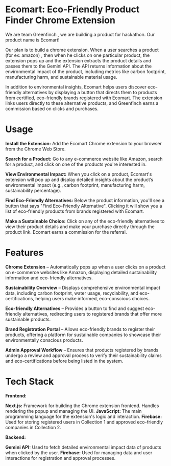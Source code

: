 # Ecomart: Eco-Friendly Product Finder Chrome Extension
We are team Greenfinch , we are building a product for hackathon. Our product name is Ecomart! 

Our plan is to build a chrome extension. When a user searches a product (for ex: amazon) , then when he clicks on one particular product, the extension pops up and the extension extracts the product details and passes them to the Gemini API. The API returns information about the environmental impact of the product, including metrics like carbon footprint, manufacturing harm, and sustainable material usage.

In addition to environmental insights, Ecomart helps users discover eco-friendly alternatives by displaying a button that directs them to products from certified, eco-friendly brands registered with Ecomart. The extension links users directly to these alternative products, and Greenfinch earns a commission based on clicks and purchases.

# Usage
**Install the Extension:** Add the Ecomart Chrome extension to your browser from the Chrome Web Store.

**Search for a Product:** Go to any e-commerce website like Amazon, search for a product, and click on one of the products you're interested in.

**View Environmental Impact:** When you click on a product, Ecomart's extension will pop up and display detailed insights about the product’s environmental impact (e.g., carbon footprint, manufacturing harm, sustainability percentage).

**Find Eco-Friendly Alternatives:** Below the product information, you'll see a button that says "Find Eco-Friendly Alternative". Clicking it will show you a list of eco-friendly products from brands registered with Ecomart.

**Make a Sustainable Choice:** Click on any of the eco-friendly alternatives to view their product details and make your purchase directly through the product link. Ecomart earns a commission for the referral.

# Features
**Chrome Extension** – Automatically pops up when a user clicks on a product on e-commerce websites like Amazon, displaying detailed sustainability information and eco-friendly alternatives.

**Sustainability Overview** – Displays comprehensive environmental impact data, including carbon footprint, water usage, recyclability, and eco-certifications, helping users make informed, eco-conscious choices.

**Eco-friendly Alternatives** – Provides a button to find and suggest eco-friendly alternatives, redirecting users to registered brands that offer more sustainable products.

**Brand Registration Portal** – Allows eco-friendly brands to register their products, offering a platform for sustainable companies to showcase their environmentally conscious products.

**Admin Approval Workflow** – Ensures that products registered by brands undergo a review and approval process to verify their sustainability claims and eco-certifications before being listed in the system.

# Tech Stack
**Frontend:**

**Next.js:** Framework for building the Chrome extension frontend. Handles rendering the popup and managing the UI.
**JavaScript:** The main programming language for the extension's logic and interaction.
**Firebase:** Used for storing registered users in Collection 1 and approved eco-friendly companies in Collection 2.

**Backend:**

**Gemini API:** Used to fetch detailed environmental impact data of products when clicked by the user.
**Firebase:** Used for managing data and user interactions for registration and approval processes.